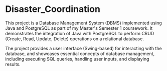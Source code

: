 # Disaster_Coordination
This project is a Database Management System (DBMS) implemented using Java and PostgreSQL as part of my Master's Semester 1 coursework. It demonstrates the integration of Java with PostgreSQL to perform CRUD (Create, Read, Update, Delete) operations on a relational database.

The project provides a user interface (Swing-based) for interacting with the database, and showcases essential concepts of database management, including executing SQL queries, handling user inputs, and displaying results.
